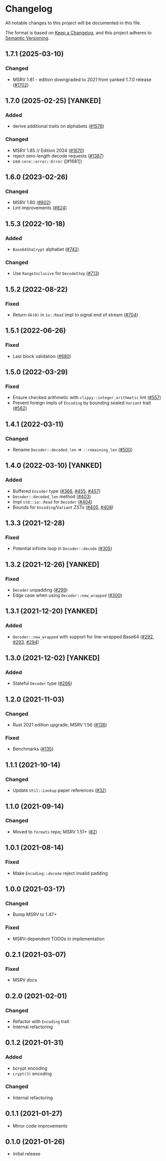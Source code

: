 # Changelog
All notable changes to this project will be documented in this file.

The format is based on [Keep a Changelog](https://keepachangelog.com/en/1.0.0/),
and this project adheres to [Semantic Versioning](https://semver.org/spec/v2.0.0.html).

## 1.7.1 (2025-03-10)
### Changed
- MSRV 1.81 - edition downgraded to 2021 from yanked 1.7.0 release ([#1702])

[#1702]: https://github.com/RustCrypto/formats/pull/1702

## 1.7.0 (2025-02-25) [YANKED]
### Added
- derive additional traits on alphabets ([#1578])

### Changed
- MSRV 1.85 // Edition 2024 ([#1670])
- reject zero-length decode requests ([#1387])
- use `core::error::Error` ([#1681])

[#1670]: https://github.com/RustCrypto/formats/pull/1670
[#1578]: https://github.com/RustCrypto/formats/pull/1578
[#1387]: https://github.com/RustCrypto/formats/pull/1387

## 1.6.0 (2023-02-26)
### Changed
- MSRV 1.60 ([#802])
- Lint improvements ([#824])

[#802]: https://github.com/RustCrypto/formats/pull/802
[#824]: https://github.com/RustCrypto/formats/pull/824

## 1.5.3 (2022-10-18)
### Added
- `Base64ShaCrypt` alphabet ([#742])

### Changed
- Use `RangeInclusive` for `DecodeStep` ([#713])

[#713]: https://github.com/RustCrypto/formats/pull/713
[#742]: https://github.com/RustCrypto/formats/pull/742

## 1.5.2 (2022-08-22)
### Fixed
- Return `Ok(0)` in `io::Read` impl to signal end of stream ([#704])

[#704]: https://github.com/RustCrypto/formats/pull/704

## 1.5.1 (2022-06-26)
### Fixed
- Last block validation ([#680])

[#680]: https://github.com/RustCrypto/formats/pull/680

## 1.5.0 (2022-03-29)
### Fixed
- Ensure checked arithmetic with `clippy::integer_arithmetic` lint ([#557])
- Prevent foreign impls of `Encoding` by bounding sealed `Variant` trait ([#562])

[#557]: https://github.com/RustCrypto/formats/pull/557
[#562]: https://github.com/RustCrypto/formats/pull/562

## 1.4.1 (2022-03-11)
### Changed
- Rename `Decoder::decoded_len` => `::remaining_len` ([#500])

[#500]: https://github.com/RustCrypto/formats/pull/500

## 1.4.0 (2022-03-10) [YANKED]
### Added
- Buffered `Encoder` type ([#366], [#455], [#457])
- `Decoder::decoded_len` method ([#403])
- Impl `std::io::Read` for `Decoder` ([#404])
- Bounds for `Encoding`/`Variant` ZSTs ([#405], [#408])

[#366]: https://github.com/RustCrypto/formats/pull/366
[#403]: https://github.com/RustCrypto/formats/pull/403
[#404]: https://github.com/RustCrypto/formats/pull/404
[#405]: https://github.com/RustCrypto/formats/pull/405
[#408]: https://github.com/RustCrypto/formats/pull/408
[#455]: https://github.com/RustCrypto/formats/pull/455
[#457]: https://github.com/RustCrypto/formats/pull/457

## 1.3.3 (2021-12-28)
### Fixed
- Potential infinite loop in `Decoder::decode` ([#305])

[#305]: https://github.com/RustCrypto/formats/pull/305

## 1.3.2 (2021-12-26) [YANKED]
### Fixed
- `Decoder` unpadding ([#299])
- Edge case when using `Decoder::new_wrapped` ([#300])

[#299]: https://github.com/RustCrypto/formats/pull/299
[#300]: https://github.com/RustCrypto/formats/pull/300

## 1.3.1 (2021-12-20) [YANKED]
### Added
- `Decoder::new_wrapped` with support for line-wrapped Base64 ([#292], [#293], [#294])

[#292]: https://github.com/RustCrypto/formats/pull/292
[#293]: https://github.com/RustCrypto/formats/pull/292
[#294]: https://github.com/RustCrypto/formats/pull/294

## 1.3.0 (2021-12-02) [YANKED]
### Added
- Stateful `Decoder` type ([#266])

[#266]: https://github.com/RustCrypto/formats/pull/266

## 1.2.0 (2021-11-03)
### Changed
- Rust 2021 edition upgrade; MSRV 1.56 ([#136])

### Fixed
- Benchmarks ([#135])

[#135]: https://github.com/RustCrypto/formats/pull/135
[#136]: https://github.com/RustCrypto/formats/pull/136

## 1.1.1 (2021-10-14)
### Changed
- Update `Util::Lookup` paper references ([#32])

[#32]: https://github.com/RustCrypto/formats/pull/32

## 1.1.0 (2021-09-14)
### Changed
- Moved to `formats` repo; MSRV 1.51+ ([#2])

[#2]: https://github.com/RustCrypto/formats/pull/2

## 1.0.1 (2021-08-14)
### Fixed
- Make `Encoding::decode` reject invalid padding

## 1.0.0 (2021-03-17)
### Changed
- Bump MSRV to 1.47+

### Fixed
- MSRV-dependent TODOs in implementation

## 0.2.1 (2021-03-07)
### Fixed
- MSRV docs

## 0.2.0 (2021-02-01)
### Changed
- Refactor with `Encoding` trait
- Internal refactoring

## 0.1.2 (2021-01-31)
### Added
- bcrypt encoding
- `crypt(3)` encoding

### Changed
- Internal refactoring

## 0.1.1 (2021-01-27)
- Minor code improvements

## 0.1.0 (2021-01-26)
- Initial release
